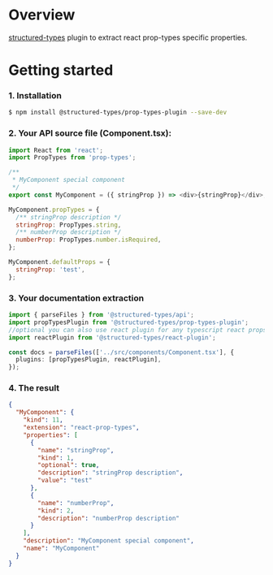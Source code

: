 # Overview

[structured-types](https://github.com/ccontrols/structured-types) plugin to extract react prop-types specific properties.

# Getting started

### 1. Installation

```bash
$ npm install @structured-types/prop-types-plugin --save-dev
```

### 2. Your API source file (Component.tsx):

```js
import React from 'react';
import PropTypes from 'prop-types';

/**
 * MyComponent special component
 */
export const MyComponent = ({ stringProp }) => <div>{stringProp}</div>;

MyComponent.propTypes = {
  /** stringProp description */
  stringProp: PropTypes.string,
  /** numberProp description */
  numberProp: PropTypes.number.isRequired,
};

MyComponent.defaultProps = {
  stringProp: 'test',
};
```

### 3. Your documentation extraction

```ts
import { parseFiles } from '@structured-types/api';
import propTypesPlugin from '@structured-types/prop-types-plugin';
//optional you can also use react plugin for any typescript react props
import reactPlugin from '@structured-types/react-plugin';

const docs = parseFiles(['../src/components/Component.tsx'], {
  plugins: [propTypesPlugin, reactPlugin],
});
```

### 4. The result

```json
{
  "MyComponent": {
    "kind": 11,
    "extension": "react-prop-types",
    "properties": [
      {
        "name": "stringProp",
        "kind": 1,
        "optional": true,
        "description": "stringProp description",
        "value": "test"
      },
      {
        "name": "numberProp",
        "kind": 2,
        "description": "numberProp description"
      }
    ],
    "description": "MyComponent special component",
    "name": "MyComponent"
  }
}
```
